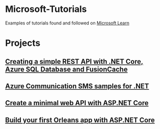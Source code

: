 # Microsoft-Tutorials
Examples of tutorials found and followed on [Microsoft Learn](https://learn.microsoft.com/)

# Projects
## [Creating a simple REST API with .NET Core, Azure SQL Database and FusionCache](https://learn.microsoft.com/en-us/samples/azure-samples/azure-sql-db-fusioncache/creating-a-simple-rest-api-with-net-core-azure-sql-database-and-fusioncache/?tab=tab-created&ns-enrollment-type=Collection&ns-enrollment-id=kkejt58wpq5628)
## [Azure Communication SMS samples for .NET](https://learn.microsoft.com/en-us/samples/azure/azure-sdk-for-net/azure-communication-sms-sdk-samples/?tab=tab-created&ns-enrollment-type=Collection&ns-enrollment-id=kkejt58wpq5628)
## [Create a minimal web API with ASP.NET Core](Create%20a%20minimal%20Orleans%20application/README.md)
## [Build your first Orleans app with ASP.NET Core](Build%20your%20first%20Orleans%20app%20with%20ASPNET%20Core/README.md)